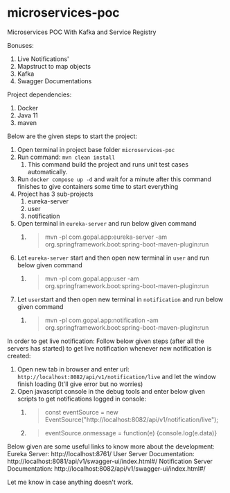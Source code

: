 # microservices-poc
Microservices POC With Kafka and Service Registry

Bonuses:
1. Live Notifications'
2. Mapstruct to map objects
3. Kafka
4. Swagger Documentations

Project dependencies:
1. Docker
2. Java 11
3. maven


Below are the given steps to start the project:
1. Open terminal in project base folder `microservices-poc`
2. Run command: `mvn clean install`
   1. This command build the project and runs unit test cases automatically.
3. Run `docker compose up -d` and wait for a minute after this command finishes to give containers some time to start everything
4. Project has 3 sub-projects
   1. eureka-server
   2. user
   3. notification
5. Open terminal in `eureka-server` and run below given command
   1. >mvn -pl com.gopal.app:eureka-server -am org.springframework.boot:spring-boot-maven-plugin:run
6. Let `eureka-server` start and then open new terminal in `user` and run below given command
   1. >mvn -pl com.gopal.app:user -am org.springframework.boot:spring-boot-maven-plugin:run
7. Let `user`start and then open new terminal in `notification` and run below given command
   1. >mvn -pl com.gopal.app:notification -am org.springframework.boot:spring-boot-maven-plugin:run

In order to get live notification:
Follow below given steps (after all the servers has started) to get live notification whenever new notification is created:
1. Open new tab in browser and enter url: `http://localhost:8082/api/v1/notification/live` and let the window finish loading (It'll give error but no worries)
2. Open javascript console in the debug tools and enter below given scripts to get notifications logged in console:
   1. >const eventSource = new EventSource("http://localhost:8082/api/v1/notification/live");
   2. >eventSource.onmessage = function(e) {console.log(e.data)}


Below given are some useful links to know more about the development:
Eureka Server: http://localhost:8761/
User Server Documentation: http://localhost:8081/api/v1/swagger-ui/index.html#/
Notification Server Documentation: http://localhost:8082/api/v1/swagger-ui/index.html#/

Let me know in case anything doesn't work.
